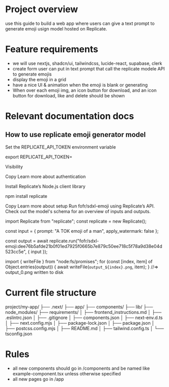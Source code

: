 # Project overview

use this guide to build a web app where users can give a text prompt to generate emoji usign
model hosted on Replicate.

# Feature requirements

- we will use nextjs, shadcn/ui, tailwindcss, lucide-react, supabase, clerk
- create form user can put in text prompt that call the replicate modele API to generate emojis
- display the emoji in a grid
- have a nice UI & animation when the emoji is blank or generating
- When over each emoji img, an icon button for download, and an icon button for download, like and delete should be shown


# Relevant documentation docs

## How to use replicate emoji generator model

Set the REPLICATE_API_TOKEN environment variable

export REPLICATE_API_TOKEN=<paste-your-token-here>

Visibility

Copy
Learn more about authentication

Install Replicate’s Node.js client library

npm install replicate

Copy
Learn more about setup
Run fofr/sdxl-emoji using Replicate’s API. Check out the model's schema for an overview of inputs and outputs.

import Replicate from "replicate";
const replicate = new Replicate();

const input = {
    prompt: "A TOK emoji of a man",
    apply_watermark: false
};

const output = await replicate.run("fofr/sdxl-emoji:dee76b5afde21b0f01ed7925f0665b7e879c50ee718c5f78a9d38e04d523cc5e", { input });

import { writeFile } from "node:fs/promises";
for (const [index, item] of Object.entries(output)) {
  await writeFile(`output_${index}.png`, item);
}
//=> output_0.png written to disk

# Current file structure

project/my-app/
├── .next/
├── app/
├── components/
├── lib/
├── node_modules/
├── requirements/
│   ├── frontend_instructions.md
│   ├── .eslintrc.json
│   ├── .gitignore
│   ├── components.json
│   ├── next-env.d.ts
│   ├── next.config.mjs
│   ├── package-lock.json
│   ├── package.json
│   ├── postcss.config.mjs
│   ├── README.md
│   ├── tailwind.config.ts
│   └── tsconfig.json

# Rules

- all new components should go in /components and be named like example-component.tsx unless otherwise specified
- all new pages go in /app
